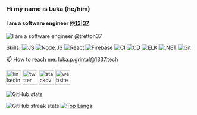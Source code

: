 ### Hi my name is Luka (he/him)
#### I am a software engineer [@13|37](https://github.com/tretton37)
![I am a software engineer @tretton37](https://oss-tools.1337.services/readmemaker/img/Logotype-dark.svg)


Skills:  ![JS](https://img.shields.io/badge/-JS-05e273)  ![Node.JS](https://img.shields.io/badge/-Node.JS-05e273)  ![React](https://img.shields.io/badge/-React-05e273)  ![Firebase](https://img.shields.io/badge/-Firebase-05e273)  ![CI](https://img.shields.io/badge/-CI-05e273)  ![CD](https://img.shields.io/badge/-CD-05e273)  ![ELK](https://img.shields.io/badge/-ELK-05e273)  ![.NET](https://img.shields.io/badge/-.NET-05e273)  ![Git](https://img.shields.io/badge/-Git-05e273)

📫 How to reach me: luka.p.grintal@1337.tech 


[<img src='https://oss-tools.1337.services/readmemaker/img/linkedin.svg' alt='linkedin' height='40'>](https://www.linkedin.com/in/luka-prebil-1067/)  [<img src='https://oss-tools.1337.services/readmemaker/img/twitter.svg' alt='twitter' height='40'>](https://twitter.com/luka_prebil)  [<img src='https://oss-tools.1337.services/readmemaker/img/stackoverflow.svg' alt='stackoverflow' height='40'>](https://stackoverflow.com/users/16036563)  [<img src='https://oss-tools.1337.services/readmemaker/img/icloud.svg' alt='website' height='40'>](https://1337.tech)  

![GitHub stats](https://github-readme-stats.vercel.app/api?username=lukaprebil&count_private=true&show_icons=true&bg_color=0C0C91&text_color=05E273&title_color=05E273&border_color=05E273)  

![GitHub streak stats](https://github-readme-streak-stats.herokuapp.com/?user=lukaprebil&count_private=true&theme=dark&&date_format=M%20j%5B%2C%20Y%5D&background=0C0C91&border=198754&ring=198754&fire=198754&currStreakLabel=198754) 
[![Top Langs](https://github-readme-stats.vercel.app/api/top-langs/?username=lukaprebil&count_private=true&layout=compact&bg_color=0C0C91&text_color=05E273&title_color=05E273&border_color=05E273)](https://github.com/lukaprebil/github-readme-stats)
